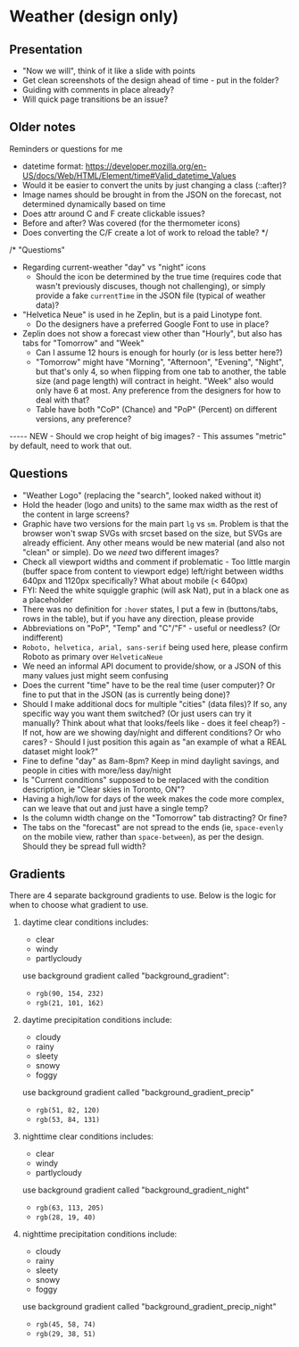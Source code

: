 # Weather (design only)

## Presentation

- "Now we will", think of it like a slide with points
- Get clean screenshots of the design ahead of time - put in the folder?
- Guiding with comments in place already?
- Will quick page transitions be an issue?


## Older notes

Reminders or questions for me
- datetime format: https://developer.mozilla.org/en-US/docs/Web/HTML/Element/time#Valid_datetime_Values
- Would it be easier to convert the units by just changing a class (::after)?
- Image names should be brought in from the JSON on the forecast, not determined dynamically based on time
- Does attr around C and F create clickable issues?
- Before and after? Was covered (for the thermometer icons)
- Does converting the C/F create a lot of work to reload the table?
*/

/* "Questioms"
- Regarding current-weather "day" vs "night" icons
	- Should the icon be determined by the true time (requires code that wasn't previously discuses, though not challenging), or simply provide a fake `currentTime` in the JSON file (typical of weather data)?
- "Helvetica Neue" is used in he Zeplin, but is a paid Linotype font.
	- Do the designers have a preferred Google Font to use in place?
- Zeplin does not show a forecast view other than "Hourly", but also has tabs for "Tomorrow" and "Week"
	- Can I assume 12 hours is enough for hourly (or is less better here?)
	- "Tomorrow" might have "Morning", "Afternoon", "Evening", "Night", but that's only 4, so when flipping from one tab to another, the table size (and page length) will contract in height. "Week" also would only have 6 at most. Any preference from the designers for how to deal with that?
	- Table have both "CoP" (Chance) and "PoP" (Percent) on different versions, any preference?


----- NEW
	- Should we crop height of big images?
	- This assumes "metric" by default, need to work that out.




## Questions

- "Weather Logo" (replacing the "search", looked naked without it)
- Hold the header (logo and units) to the same max width as the rest of the content in large screens?
- Graphic have two versions for the main part `lg` vs `sm`. Problem is that the browser won't swap SVGs with srcset based on the size, but SVGs are already efficient. Any other means would be new material (and also not "clean" or simple). Do we *need* two different images?
- Check all viewport widths and comment if problematic
      - Too little margin (buffer space from content to viewport edge) left/right between widths 640px and 1120px specifically? What about mobile (< 640px)
- FYI: Need the white squiggle graphic (will ask Nat), put in a black one as a placeholder
- There was no definition for `:hover` states, I put a few in (buttons/tabs, rows in the table), but if you have any direction, please provide
- Abbreviations on "PoP", "Temp" and "C"/"F" - useful or needless? (Or indifferent)
- `Roboto, helvetica, arial, sans-serif` being used here, please confirm Roboto as primary over `HelveticaNeue`
- We need an informal API document to provide/show, or a JSON of this many values just might seem confusing
- Does the current "time" have to be the real time (user computer)? Or fine to put that in the JSON (as is currently being done)?
- Should I make additional docs for multiple "cities" (data files)? If so, any specific way you want them switched? (Or just users can try it manually? Think about what that looks/feels like - does it feel cheap?)
      - If not, how are we showing day/night and different conditions? Or who cares?
      - Should I just position this again as "an example of what a REAL dataset might look?"
- Fine to define "day" as 8am-8pm? Keep in mind daylight savings, and people in cities with more/less day/night
- Is "Current conditions" supposed to be replaced with the condition description, ie "Clear skies in Toronto, ON"?
- Having a high/low for days of the week makes the code more complex, can we leave that out and just have a single temp?
- Is the column width change on the "Tomorrow" tab distracting? Or fine?
- The tabs on the "forecast" are not spread to the ends (ie, `space-evenly` on the mobile view, rather than `space-between`), as per the design. Should they be spread full width?


## Gradients

There are 4 separate background gradients to use. Below is the logic for when to choose what gradient to use.

1. daytime clear conditions includes:
   - clear
   - windy
   - partlycloudy

   use background gradient called "background_gradient":
   - `rgb(90, 154, 232)`
   - `rgb(21, 101, 162)`


2. daytime precipitation conditions include:
	- cloudy
	- rainy
	- sleety
	- snowy
	- foggy

   use background gradient called "background_gradient_precip"
   - `rgb(51, 82, 120)`
   - `rgb(53, 84, 131)`


3. nighttime clear conditions includes:
	- clear
	- windy
	- partlycloudy

   use background gradient called "background_gradient_night"
   - `rgb(63, 113, 205)`
   - `rgb(28, 19, 40)`


4. nighttime precipitation conditions include:
	- cloudy
	- rainy
	- sleety
	- snowy
	- foggy

   use background gradient called "background_gradient_precip_night"
   - `rgb(45, 58, 74)`
   - `rgb(29, 38, 51)`



